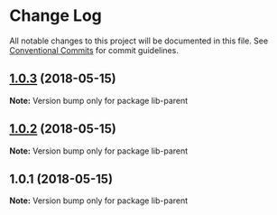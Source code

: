 # Change Log

All notable changes to this project will be documented in this file.
See [Conventional Commits](https://conventionalcommits.org) for commit guidelines.

<a name="1.0.3"></a>
## [1.0.3](/compare/v1.0.1...v1.0.3) (2018-05-15)




**Note:** Version bump only for package lib-parent

<a name="1.0.2"></a>
## [1.0.2](/compare/v1.0.1...v1.0.2) (2018-05-15)




**Note:** Version bump only for package lib-parent

<a name="1.0.1"></a>
## 1.0.1 (2018-05-15)




**Note:** Version bump only for package lib-parent
